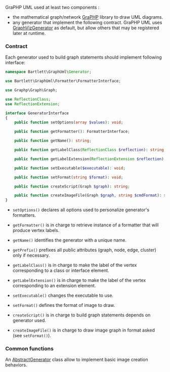 GraPHP UML used at least two components :

- the mathematical graph/network [GraPHP](https://github.com/graphp/graph) library to draw UML diagrams.
- any generator that implement the following contract.
GraPHP UML uses [GraphVizGenerator](https://github.com/llaville/graph-uml/blob/master/src/Generator/GraphVizGenerator.php)
as default, but allow others that may be registered later at runtime.

### Contract

Each generator used to build graph statements should implement following interface:

```php
namespace Bartlett\GraphUml\Generator;

use Bartlett\GraphUml\Formatter\FormatterInterface;

use Graphp\Graph\Graph;

use ReflectionClass;
use ReflectionExtension;

interface GeneratorInterface
{
    public function setOptions(array $values): void;

    public function getFormatter(): FormatterInterface;

    public function getName(): string;

    public function getLabelClass(ReflectionClass $reflection): string;

    public function getLabelExtension(ReflectionExtension $reflection): string;

    public function setExecutable($executable): void;

    public function setFormat(string $format): void;

    public function createScript(Graph $graph): string;

    public function createImageFile(Graph $graph, string $cmdFormat): string;
}
```

* `setOptions()` declares all options used to personalize generator's formatters.

* `getFormatter()` is in charge to retrieve instance of a formatter that will produce vertex labels.

* `getName()` identifies the generator with a unique name.

* `getPrefix()` prefixes all public attributes (graph, node, edge, cluster) only if necessary.

* `getLabelClass()` is in charge to make the label of the vertex corresponding to a class or interface element.

* `getLabelExtension()` is in charge to make the label of the vertex corresponding to an extension element.

* `setExecutable()` changes the executable to use.

* `setFormat()` defines the format of image to draw.

* `createScript()` is in charge to build graph statements depends on generator used.

* `createImageFile()` is in charge to draw image graph in format asked (see `setFormat()`).

### Common functions

An [AbstractGenerator](https://github.com/llaville/graph-uml/blob/master/src/Generator/AbstractGenerator.php) class
allow to implement basic image creation behaviors.
